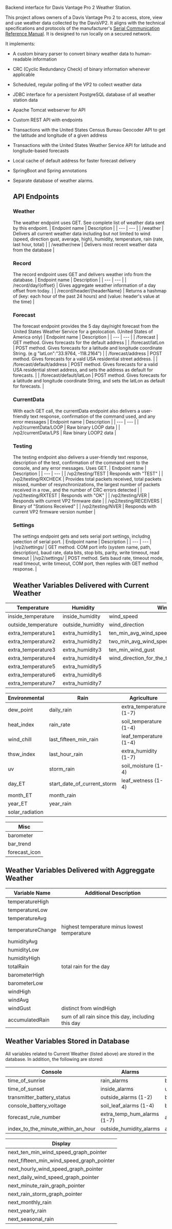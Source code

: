Backend interface for Davis Vantage Pro 2 Weather Station.

This project allows owners of a Davis Vantage Pro 2 to access, store, view and use weather data collected
by the DavisVP2. It aligns with the technical specifications and protocols of the manufacturer's  [Serial Communication Reference Manual](https://support.davisinstruments.com/article/rbzgl0rh6k-vantage-pro-pro-2-and-vue-communications-reference-2-6-1-any-os).
 It is designed to run locally on a secured network. 

It implements:
* A custom binary parser to convert binary weather data to human-readable information
* CRC (Cyclic Redundancy Check) of binary information whenever applicable
* Scheduled, regular polling of the VP2 to collect weather data
* JDBC interface for a persistent PostgreSQL database of all weather station data
* Apache Tomcat webserver for API
* Custom REST API with endpoints
* Transactions with the United States Census Bureau Geocoder API to get the latitude and longitude of a given address
* Transactions with the United States Weather Service API for latitude and longitude-based forecasts
* Local cache of default address for faster forecast delivery
* SpringBoot and Spring annotations
* Separate database of weather alarms.

  ## API Endpoints
  ### Weather
  The weather endpoint uses GET. See complete list of weather data sent by this endpoint.
  | Endpoint name | Description |
  | --- | --- |
  | /weather |  Delivers all current weather data including but not limited to wind (speed, direction gust, average, high), humidity, temperature, rain (rate, last hour, total) |
  | /weather/new |  Delivers most recent weather data from the database |

  ### Record
  The record endpoint uses GET and delivers weather info from the database.
    | Endpoint name | Description |
  | --- | --- |
  | /record/day/{offset} | Gives aggregate weather information of a day offset from today. |
  | /record/header/{headerName} | Returns a hashmap of (key: each hour of the past 24 hours) and (value: header's value at the time) |

  ### Forecast
  The forecast endpoint provides the 5 day day/night forecast from the United States Weather Service for a geolocation. (United States of America only)
    | Endpoint name | Description |
  | --- | --- |
  | /forecast | GET method. Gives forecasts for the default address |
  | /forecast/latLon | POST method. Gives forecasts for a latitude and longitude coordinate String. (e.g "latLon":"33.9764, -118.2164") |
  | /forecast/address | POST method. Gives forecasts for a vald USA residential street address. |
  | /forecast/default/address | POST method. Gives forecasts for a valid USA residential street address, and sets the address as default for forecasts. |
  | /forecast/default/latLon | POST method. Gives forecasts for a latitude and longitude coordinate String, and sets the latLon as default for forecasts. |

    ### CurrentData
  With each GET call, the currentData endpoint also delivers a user-friendly text response, confirmation of the command used, and any error messages
  | Endpoint name | Description |
  | --- | --- |
  | /vp2/currentData/LOOP | Raw binary LOOP data |
  | /vp2/currentData/LPS | Raw binary LOOP2 data |

  ### Testing
  The testing endpoint also delivers a user-friendly text response, description of the test, confirmation of the command sent to the console, and any error messages. Uses GET.
    | Endpoint name | Description |
  | --- | --- |
  | /vp2/testing/TEST | Responds with "TEST" |
  | /vp2/testing/RXCHECK | Provides total packets received, total packets missed, number of resynchronizations, the largest number of packets received in a row., and the number of CRC errors detected |
  | /vp2/testing/RXTEST | Responds with "OK" |
  | /vp2/testing/VER | Responds with current VP2 firmware date |
  | /vp2/testing/RECEIVERS | Binary of "Stations Received" |
  | /vp2/testing/NVER | Responds with current VP2 firmware version number |

  ### Settings
  The settings endpoint gets and sets serial port settings, includng selection of serial port.
   | Endpoint name | Description |
  | --- | --- |
  |/vp2/settings/ | GET method. COM port info (system name, path, description), baud rate, data bits, stop bits, parity, write timeout, read timeout |
  |/vp2/settings/ | POST method. Sets baud rate, timeout mode, read timeout, write timeout, COM port, then replies with GET method response. |

  ## Weather Variables Delivered with Current Weather

| Temperature | Humidity | Wind |
| --- | --- | --- |
| inside_temperature | inside_humidity | wind_speed |
| outside_temperature | outside_humidity | wind_direction |
| extra_temperature1 | extra_humidity1 | ten_min_avg_wind_speed |
| extra_temperature2 | extra_humidity2 | two_min_avg_wind_speed |
| extra_temperature3 | extra_humidity3 | ten_min_wind_gust |
| extra_temperature4 | extra_humidity4 | wind_direction_for_the_ten_minute_wind_gust |
| extra_temperature5 | extra_humidity5 | |
| extra_temperature6 | extra_humidity6 | |
| extra_temperature7 | extra_humidity7 | |


| Environmental | Rain | Agriculture |
| --- | --- | --- | 
| dew_point | daily_rain | extra_temperature (1-7) |
| heat_index | rain_rate | soil_temperature (1-4) |
| wind_chill | last_fifteen_min_rain | leaf_temperature (1-4) |
| thsw_index | last_hour_rain | extra_humidity (1-7) |
| uv | storm_rain | soil_moisture (1-4) |
| day_ET | start_date_of_current_storm | leaf_wetness (1-4) |
| month_ET | month_rain | |
| year_ET|  year_rain | |
| solar_radiation |  |
	  	

| Misc |
| --- |
| barometer |
| bar_trend |
| forecast_icon |

 ## Weather Variables Delivered with Aggreggate Weather
| Variable Name | Additional Description |
| --- | --- |
 temperatureHigh |
 temperatureLow | 
 temperatureAvg | 
 temperatureChange | highest temperature minus lowest temperature
 humidityAvg |
 humidityLow |
 humidityHigh |
 totalRain | total rain for the day
 barometerHigh |
 barometerLow |
 windHigh |
 windAvg |
 windGust | distinct from windHigh
 accumulatedRain | sum of all rain since this day, including this day


  ## Weather Variables Stored in Database  
All variables related to Current Weather (listed above) are stored in the database. In addition, the following are stored:

| Console | Alarms | Calbration |
| --- | --- | --- | 
| time_of_sunrise | rain_alarms | barometric_reduction_method |
| time_of_sunset | inside_alarms  | user_entered_barometric_offset |
| transmitter_battery_status | outside_alarms (1-2) | barometric_calibration_number |
| console_battery_voltage | soil_leaf_alarms (1-4) | barometric_sensor_raw_reading |
| forecast_rule_number  | extra_temp_hum_alarms (1-7) | altimeter_setting |
| index_to_the_minute_within_an_hour | outside_humidity_alarms |   absolute_barometric_pressure  |

  
| Display |
| --- |
| next_ten_min_wind_speed_graph_pointer  | 
| next_fifteen_min_wind_speed_graph_pointer | 
| next_hourly_wind_speed_graph_pointer | 
| next_daily_wind_speed_graph_pointer |
| next_minute_rain_graph_pointer |
| next_rain_storm_graph_pointer | 
| next_monthly_rain | 
| next_yearly_rain |
| next_seasonal_rain | 

  
  
  

